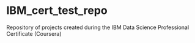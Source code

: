 # IBM_cert_test_repo

Repository of projects created during the IBM Data Science Professional Certificate (Coursera)
